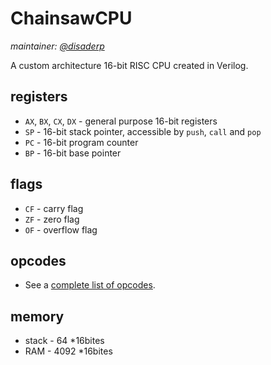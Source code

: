 # ChainsawCPU

*maintainer: [@disaderp](https://github.com/disaderp)*

A custom architecture 16-bit RISC CPU created in Verilog.

## registers

- `AX`, `BX`, `CX`, `DX` - general purpose 16-bit registers
- `SP` - 16-bit stack pointer, accessible by `push`, `call` and `pop`
- `PC` - 16-bit program counter
- `BP` - 16-bit base pointer

## flags

- `CF` - carry flag
- `ZF` - zero flag
- `OF` - overflow flag

## opcodes

- See a [complete list of opcodes](https://github.com/disaderp/automatic-chainsaw/blob/master/SCHEMATIC/op.txt).

## memory

- stack - 64 *16bites
- RAM - 4092 *16bites